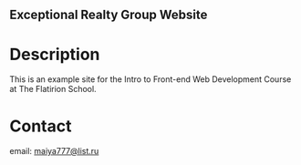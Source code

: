 Exceptional Realty Group Website
---

# Description

This is an example site for the Intro to Front-end Web Development Course at The Flatirion School.

# Contact

email: maiya777@list.ru